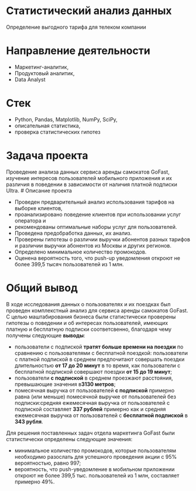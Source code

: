 # Статистический анализ данных
Определение выгодного тарифа для телеком компании
# Направление деятельности
* Маркетинг-аналитик,
* Продуктовый аналитик,
* Data Analyst
# Стек
* Python, Pandas, Matplotlib, NumPy, SciPy,
* описательная статистика,
* проверка статистических гипотез
# Задача проекта
Проведение анализа данных сервиса аренды самокатов GoFast, изучение интересов пользователей мобильного приложения и их различия в поведении в зависимости от наличия платной подписки Ultra. # Описание проекта
* Проведен предварительный анализ использования тарифов на выборке клиентов,
* проанализировано поведение клиентов при использовании услуг оператора и
* рекомендованы оптимальные наборы услуг для пользователей. 
* Проведена предобработка данных, их анализ. 
* Проверены гипотезы о различии выручки абонентов разных тарифов и
различии выручки абонентов из Москвы и других регионов.
* Определено минимальное количество промокодов.
* Оценена вероятность того, что push-up уведомления откроют не более 399,5 тысяч пользователей из 1 млн.
# Общий вывод
В ходе исследования данных о пользователях и их поездках был проведен комплекстный анализ для сервиса аренды самокатов GoFast. С целью маштабирования бизнеса были статистически  проверены гипотезы о поведении и об интересах пользователей, имеющих платную и бесплатную подписки соответсвенно, благодаря чему получены следующие **выводы**:

- пользователи с подпиской  **тратят больше времени на поездки** по сравнению с пользователями с бесплатной поездкой: пользователи с платной подпиской в среднем предпочитают совершать поездки длительностью **от 17 до 20 минут** в то время, как пользователи с бесплатной подпиской совершают поездки **от 15 до 19 минут**;
- пользователи **с подпиской** в среднем проезжают расстояния, превышающие значения в**3130 метров**;
- помесячная выручка от пользователей **с подпиской** примерно равна (или меньше) помесячной выручке от пользователей без подписки:средняя ежемесячная выручка от пользователей с подпиской составляет **337 рублей** примерно как и средняя ежемесячная выручка от пользователей c **бесплатной подпиской** в **343 рубля**. 

Для решения поставленных задач отдела маркетинга GoFast были статистически определены следующие значения:
- минимальное количество промокодов, которые пользователям необходимо разослать для успешного проведения акции с 95% вероятностью, равно 997;
- вероятность, что push-уведомление в мобильном приложении откроют не более 399,5 тыс. пользователей из 1 млн, составляет примерно 49%.
